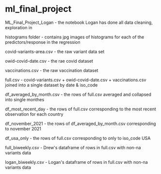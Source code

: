 # ml_final_project

ML_Final_Project_Logan - the notebook Logan has done all data cleaning, exploration in

histograms folder - contains jpg images of histograms for each of the predictors/response in the regression

covid-variants-area.csv - the raw variant data set

owid-covid-date.csv - the rae covid dataset

vaccinations.csv - the raw vaccination dataset

full.csv - covid-variants.csv + owid-covid-date.csv + vaccinations.csv joined into a single dataset by date & iso_code

df_averaged_by_month.csv - the rows of full.csv averaged and collapsed into single monthes

df_most_recent_day - the rows of full.csv corresponding to the most recent observation for each country

df_november_2021 - the rows of df_averaged_by_month.csv corresponding to november 2021

df_usa_only - the rows of full.csv corresponding to only to iso_code USA

full_biweekly.csv - Drew's dataframe of rows in full.csv with non-na variants data

logan_biweekly.csv - Logan's dataframe of rows in full.csv with non-na variants data